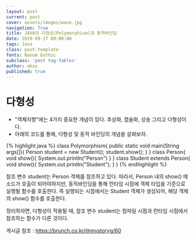```yaml
---
layout: post
current: post
cover: assets/images/wave.jpg
navigation: True
title: JAVA의 다형성(Polymorphism)과 동적바인딩
date: 2019-09-17 09:00:00
tags: Java
class: post-template
fonts: Nanum Gothic
subclass: 'post tag-fables'
author: akas
published: true
---
```

# 다형성
- "객체지향"에는 4가지 중요한 개념이 있다. 추상화, 캡슐화, 상송 그리고 다형성이다.
- 아래의 코드를 통해, 다형성 및 동적 바인딩의 개념을 살펴보자.


{% highlight java %}
class Polymorphism{
  public static void main(String args[]){
    Person student = new Student();
    student.show();
  }
}
class Person{
  void show(){
    System.out.println("Person")
  }
}
class Student extends Person{
  void show(){
    System.out.println("Student");
  }
}
{% endhighlight %}

참조 변수 student는 Person 객체를 참조하고 있다. 따라서, Person 내의 show() 메소드가 호출이 되어야하지만, 동적바인딩을 통해 런타임 시점에 객체 타입을 기준으로 실행될 함수를 호출한다.
즉 실행되는 시점에서는  Student 객체가 생성되어, 해당 객체의 show() 함수를 호출한다.

정리하자면, 다형성이 적용될 때, 참조 변수 student는 컴파일 시점과 런타임 시점에서 참조하는 함수가 다른 것이다.

게시글 참조 : https://brunch.co.kr/@mystoryg/60
